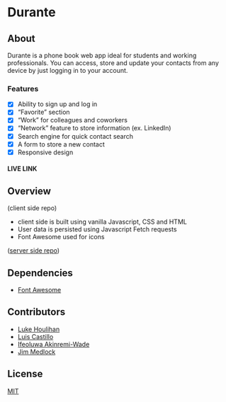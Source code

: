# Durante 

## About

Durante is a phone book web app ideal for students and working professionals. You can access, store and update your contacts from any device by just logging in to your account. 

### Features

- [x] Ability to sign up and log in
- [x] “Favorite” section
- [x] “Work” for colleagues and coworkers
- [x] “Network” feature to store information (ex. LinkedIn)
- [x] Search engine for quick contact search
- [x] A form to store a new contact
- [x] Responsive design

#### LIVE LINK



## Overview

(client side repo)
* client side is built using vanilla Javascript, CSS and HTML
* User data is persisted using Javascript Fetch requests
* Font Awesome used for icons

([server side repo](https://github.com/chingu-voyages/v38-toucans-team-01be))

## Dependencies
* [Font Awesome](https://fontawesome.com/)


## Contributors
* [Luke Houlihan](https://github.com/HouliHeeler)
* [Luis Castillo](https://github.com/LuisCastilloKC) 
* [Ifeoluwa Akinremi-Wade](https://github.com/IfeAkiWad)
* [Jim Medlock](https://github.com/jdmedlock)

## License
[MIT](https://choosealicense.com/licenses/mit/)
